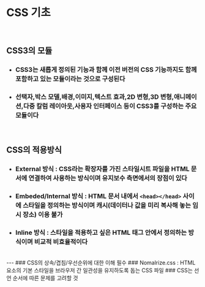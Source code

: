 # CSS 기초
</br>

## CSS3의 모듈
- ### CSS3는 새롭게 정의된 기능과 함께 이전 버전의 CSS 기능까지도 함께 포함하고 있는 모듈이라는 것으로 구성된다
- ### 선택자,박스 모델,배경,이미지,텍스트 효과,2D 변형,3D 변형,애니메이션,다중 칼럼 레이아웃,사용자 인터페이스 등이 CSS3를 구성하는 주요 모듈이다

</br>

## CSS의 적용방식
- ### External 방식 : CSS라는 확장자를 가진 스타일시트 파일을 HTML 문서에 연결하여 사용하는 방식이며 유지보수 측면에서의 장점이 있다
- ### Embeded/Internal 방식 : HTML 문서 내에서 `<head></head>` 사이에 스타일을 정의하는 방식이며 캐시(데이터나 값을 미리 복사해 놓는 임시 장소) 이용 불가
- ### Inline 방식 : 스타일을 적용하고 싶은 HTML 태그 안에서 정의하는 방식이며 비교적 비효율적이다
</br>
---
### CSS의 상속/겹침/우선순위에 대한 이해 필수
### Nomalrize.css : HTML 요소의 기본 스타일을 브라우저 간 일관성을 유지하도록 돕는 CSS 파일
### CSS는 선언 순서에 따른 문제를 고려할 것

